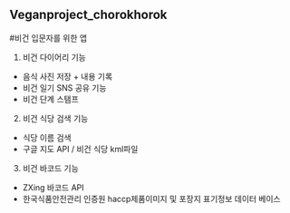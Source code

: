 ## Veganproject_chorokhorok
#비건 입문자를 위한 앱
1. 비건 다이어리 기능
  - 음식 사진 저장 + 내용 기록
  - 비건 일기 SNS 공유 기능
  - 비건 단계 스탬프
2. 비건 식당 검색 기능
  - 식당 이름 검색
  - 구글 지도 API / 비건 식당 kml파일
3. 비건 바코드 기능
  - ZXing 바코드 API
  - 한국식품안전관리 인증원 haccp제품이미지 및 포장지 표기정보 데이터 베이스
